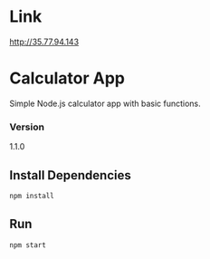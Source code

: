 # Link
http://35.77.94.143

# Calculator App
Simple Node.js calculator app with basic functions.

### Version

1.1.0


## Install Dependencies

```bash
npm install 
```


## Run

```bash
npm start
```
